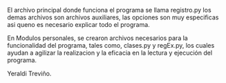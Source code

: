 El archivo principal donde funciona el programa se llama registro.py los demas archivos son archivos 
auxiliares, las opciones son muy especificas asi queno es necesario explicar todo el programa.

En Modulos personales, se crearon archivos necesarios para la funcionalidad del programa, tales como, clases.py
y regEx.py, los cuales ayudan a agilizar la realizacion y la eficacia en la lectura y ejecución del programa.

Yeraldi Treviño.
